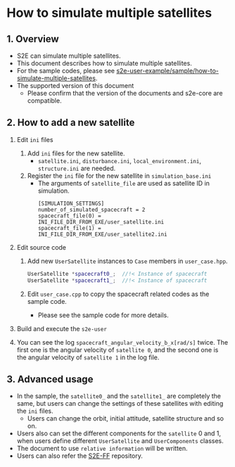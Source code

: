 # How to simulate multiple satellites

## 1.  Overview
- S2E can simulate multiple satellites.
- This document describes how to simulate multiple satellites.
- For the sample codes, please see [s2e-user-example/sample/how-to-simulate-multiple-satellites](https://github.com/ut-issl/s2e-user-example/tree/sample/how-to-simulate-multiple-satellites).
- The supported version of this document
  - Please confirm that the version of the documents and s2e-core are compatible.
 
 
## 2. How to add a new satellite
1. Edit `ini` files
   1. Add `ini` files for the new satellite.
      - `satellite.ini`, `disturbance.ini`, `local_environment.ini`, `structure.ini` are needed.
   2. Register the `ini` file for the new satellite in `simulation_base.ini`
      - The arguments of `satellite_file` are used as satellite ID in simulation.
        ```
        [SIMULATION_SETTINGS]
        number_of_simulated_spacecraft = 2
        spacecraft_file(0) = INI_FILE_DIR_FROM_EXE/user_satellite.ini
        spacecraft_file(1) = INI_FILE_DIR_FROM_EXE/user_satellite2.ini
        ```

2. Edit source code
   1. Add new `UserSatellite` instances to `Case` members in `user_case.hpp`.
      ```c++
      UserSatellite *spacecraft0_;  //!< Instance of spacecraft
      UserSatellite *spacecraft1_;  //!< Instance of spacecraft
      ```

    2. Edit `user_case.cpp` to copy the spacecraft related codes as the sample code.
       - Please see the sample code for more details.

3. Build and execute the `s2e-user`

4. You can see the log `spacecraft_angular_velocity_b_x[rad/s]` twice. The first one is the angular velocity of `satellite 0`, and the second one is the angular velocity of `satellite 1` in the log file.


## 3. Advanced usage
- In the sample, the `satellite0_` and the `satellite1_` are completely the same, but users can change the settings of these satellites with editing the `ini` files.
  - Users can change the orbit, initial attitude, satellite structure and so on.
- Users also can set the different components for the `satellite` 0 and 1, when users define different `UserSatellite` and `UserComponents` classes.
- The document to use `relative information` will be written.
- Users can also refer the [S2E-FF](https://github.com/ut-issl/s2e-ff) repository.
